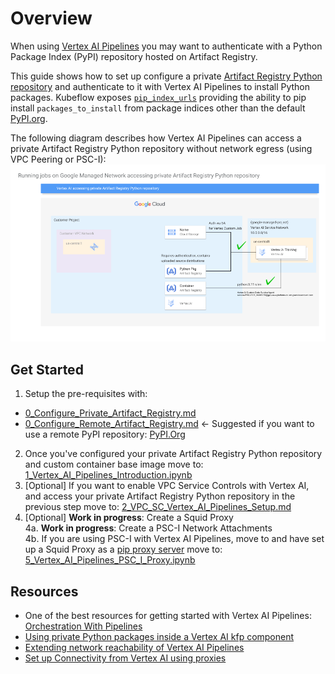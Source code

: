 # Overview

When using [Vertex AI Pipelines](https://cloud.google.com/vertex-ai/docs/pipelines/introduction) you may want to authenticate with a Python Package Index (PyPI) repository hosted on Artifact Registry.

This guide shows how to set up configure a private [Artifact Registry Python repository](https://cloud.google.com/artifact-registry/docs/python/store-python) and authenticate to it with Vertex AI Pipelines to install Python packages. Kubeflow exposes [`pip_index_urls`](https://www.kubeflow.org/docs/components/pipelines/user-guides/components/lightweight-python-components/#pip_index_urls) providing the ability to pip install `packages_to_install` from package indices other than the default [PyPI.org](https://pypi.org/).

The following diagram describes how Vertex AI Pipelines can access a private Artifact Registry Python repository without network egress (using VPC Peering or PSC-I):
![vertex_pipelines_private_pypi](resources/images/vertex_pipelines_private_pypi.png)

## Get Started
1. Setup the pre-requisites with: 
- [0_Configure_Private_Artifact_Registry.md](0_Configure_Private_Artifact_Registry.md)
- [0_Configure_Remote_Artifact_Registry.md](0_Configure_Remote_Artifact_Registry.md) <- Suggested if you want to use a remote PyPI repository: [PyPI.Org](https://pypi.org/)
2. Once you've configured your private Artifact Registry Python repository and custom container base image move to: [1_Vertex_AI_Pipelines_Introduction.ipynb](1_Vertex_AI_Pipelines_Introduction.ipynb)
3. [Optional] If you want to enable VPC Service Controls with Vertex AI, and access your private Artifact Registry Python repository in the previous step move to: [2_VPC_SC_Vertex_AI_Pipelines_Setup.md](2_VPC_SC_Vertex_AI_Pipelines_Setup.md)
4. [Optional] **Work in progress**: Create a Squid Proxy  
  4a. **Work in progress**: Create a PSC-I Network Attachments  
  4b. If you are using PSC-I with Vertex AI Pipelines, move to and have set up a Squid Proxy as a [pip proxy server](https://pip.pypa.io/en/latest/user_guide/#using-a-proxy-server) move to: [5_Vertex_AI_Pipelines_PSC_I_Proxy.ipynb](5_Vertex_AI_Pipelines_PSC_I_Proxy.ipynb)

## Resources
* One of the best resources for getting started with Vertex AI Pipelines: [Orchestration With Pipelines](https://github.com/statmike/vertex-ai-mlops/tree/main/MLOps/Pipelines)
* [Using private Python packages inside a Vertex AI kfp component](https://medium.com/@islam.sadeka/using-private-python-packages-inside-a-vertex-ai-kfp-component-45020f06e44e)
* [Extending network reachability of Vertex AI Pipelines](https://cloud.google.com/blog/products/ai-machine-learning/extending-network-reachability-of-vertex-pipelines)
* [Set up Connectivity from Vertex AI using proxies](https://cloud.google.com/vertex-ai/docs/general/hybrid-connectivity#set_up_connectivity_from_using_proxies)
